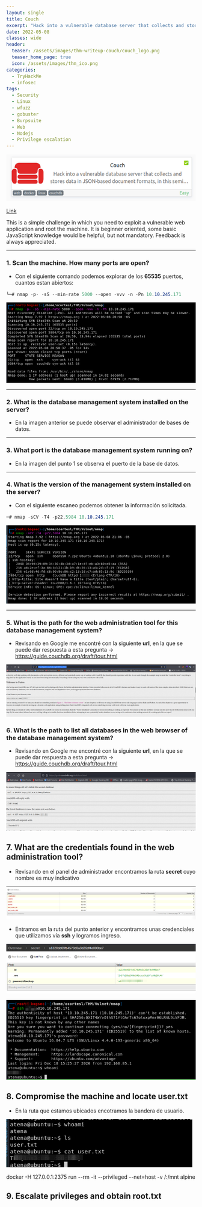 ```yaml
---
layout: single
title: Couch
excerpt: "Hack into a vulnerable database server that collects and stores data in JSON-based document formats, in this semi-guided challenge."
date: 2022-05-08
classes: wide
header:
  teaser: /assets/images/thm-writeup-couch/couch_logo.png
  teaser_home_page: true
  icon: /assets/images/thm_ico.png
categories:
  - TryHackMe
  - infosec
tags:
  - Security
  - Linux
  - wfuzz
  - gobuster
  - Burpsuite
  - Web
  - Nodejs
  - Privilege escalation
---
```


![nmap](/assets/images/thm-writeup-couch/couch_logo.png)

[Link](https://tryhackme.com/room/couch "Couch")

This is a simple challenge in which you need to exploit a vulnerable web application and root the machine. It is beginner oriented, some basic JavaScript knowledge would be helpful, but not mandatory. Feedback is always appreciated.

---

### 1. Scan the machine. How many ports are open?

- Con el siguiente comando podemos explorar de los **65535** puertos, cuantos estan abiertos:

```cs
└─# nmap -p- -sS --min-rate 5000 --open -vvv -n -Pn 10.10.245.171
```

![nmap](/assets/images/thm-writeup-couch/couch_nmap_1.png)

---

### 2. What is the database management system installed on the server?

- En la imagen anterior se puede observar el administrador de bases de datos.

---

### 3. What port is the database management system running on?

- En la imagen del punto 1 se observa el puerto de la base de datos.

---

### 4. What is the version of the management system installed on the server?

- Con el siguiente escaneo podemos obtener la información solicitada.

```cs
─# nmap -sCV -T4 -p22,5984 10.10.245.171

```

![nmap](/assets/images/thm-writeup-couch/couch_nmap_2.png)

---

### 5.  What is the path for the web administration tool for this database management system?

- Revisando en Google me encontré con la siguiente **url**, en la que se puede dar respuesta a esta pregunta -> <https://guide.couchdb.org/draft/tour.html>

![5](/assets/images/thm-writeup-couch/couch_utils.png)


### 6. What is the path to list all databases in the web browser of the database management system?

- Revisando en Google me encontré con la siguiente **url**, en la que se puede dar respuesta a esta pregunta -> <https://guide.couchdb.org/draft/tour.html>

![6](/assets/images/thm-writeup-couch/couch_allbd.png)

## 7. What are the credentials found in the web administration tool?

- Revisando en el panel de administrador encontramos la ruta **secret** cuyo nombre es muy indicativo

![6](/assets/images/thm-writeup-couch/couch_secret.png)

- Entramos en la ruta del punto anterior y encontramos unas credenciales que utilizamos vía **ssh** y logramos ingreso.

![6](/assets/images/thm-writeup-couch/couch_credentials.png)

![6](/assets/images/thm-writeup-couch/couch_ssh.png)

## 8. Compromise the machine and locate user.txt

- En la ruta que estamos ubicados encotramos la bandera de usuario.

![6](/assets/images/thm-writeup-couch/couch_user.png)


docker -H 127.0.0.1:2375 run --rm -it --privileged --net=host -v /:/mnt alpine

## 9. Escalate privileges and obtain root.txt
